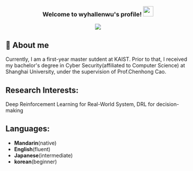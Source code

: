 <!-- [![Typing SVG](https://readme-typing-svg.herokuapp.com?color=%2336BCF7&lines=Hi%2C+I+am+Yuheng+Wu)](https://git.io/typing-svg) -->
<!-- https://readme-typing-svg.herokuapp.com/demo/ -->

<h3 align="center">
  Welcome to wyhallenwu's profile!
  <img src="https://media.giphy.com/media/hvRJCLFzcasrR4ia7z/giphy.gif" width="28">
</h3>

<!-- Typing SVG by DenverCoder1 - https://github.com/DenverCoder1/readme-typing-svg -->
<p align="center">
  <a href="https://github.com/DenverCoder1/readme-typing-svg"><img src="https://readme-typing-svg.herokuapp.com/?lines=Hi,%20I'm%20wyhallenwu%20&font=Fira%20Code&center=true&width=440&height=45&color=f75c7e&vCenter=true&size=22"></a>
</p>

## 📘 About me

Currently, I am a first-year master sutdent at KAIST. Prior to that, I received my bachelor's degree in Cyber Security(affiliated to Computer Science) at Shanghai University, under the supervision of Prof.Chenhong Cao.


## Research Interests:  
Deep Reinforcement Learning for Real-World System, DRL for decision-making

## Languages:
- **Mandarin**(native)
- **English**(fluent)
- **Japanese**(intermediate)
- **korean**(beginner)



